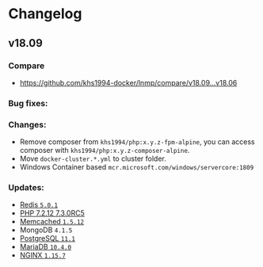 # Changelog

## v18.09

### Compare

* https://github.com/khs1994-docker/lnmp/compare/v18.09...v18.06

### Bug fixes:

### Changes:

* Remove composer from `khs1994/php:x.y.z-fpm-alpine`, you can access composer with `khs1994/php:x.y.z-composer-alpine`.
* Move `docker-cluster.*.yml` to cluster folder.
* Windows Container based `mcr.microsoft.com/windows/servercore:1809`

### Updates:

* [Redis `5.0.1`](https://raw.githubusercontent.com/antirez/redis/5.0/00-RELEASENOTES)
* [PHP 7.2.12 7.3.0RC5](http://www.php.net/ChangeLog-7.php#7.2.12)
* [Memcached `1.5.12`](https://github.com/memcached/memcached/wiki/ReleaseNotes1512)
* MongoDB `4.1.5`
* [PostgreSQL `11.1`](https://www.postgresql.org/about/news/1905/)
* [MariaDB `10.4.0`](https://mariadb.com/kb/en/library/mariadb-1040-release-notes/)
* [NGINX `1.15.7`](https://nginx.org/en/CHANGES)
